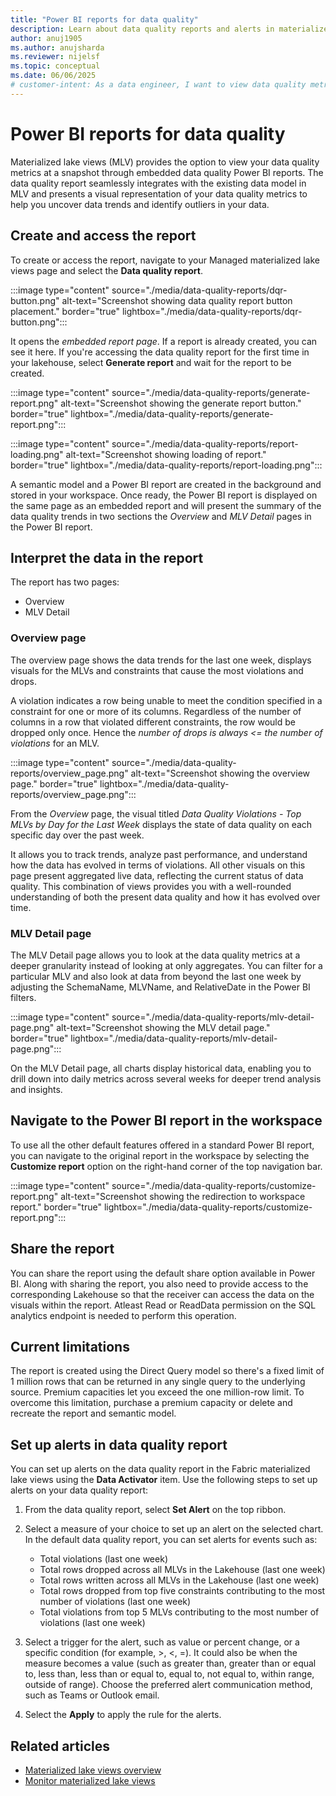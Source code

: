 ```yaml
---
title: "Power BI reports for data quality"
description: Learn about data quality reports and alerts in materialized lake views within lakehouse in Microsoft Fabric
author: anuj1905 
ms.author: anujsharda
ms.reviewer: nijelsf
ms.topic: conceptual
ms.date: 06/06/2025
# customer-intent: As a data engineer, I want to view data quality metrics in Power BI reports and set up alerts on them so that I can monitor data quality trends and receive notifications for significant changes.
---
```

 
# Power BI reports for data quality

Materialized lake views (MLV) provides the option to view your data quality metrics at a snapshot through embedded data quality Power BI reports. The data quality report seamlessly integrates with the existing data model in MLV and presents a visual representation of your data quality metrics to help you uncover data trends and identify outliers in your data.

## Create and access the report

To create or access the report, navigate to your Managed materialized lake views page and select the **Data quality report**.

:::image type="content" source="./media/data-quality-reports/dqr-button.png" alt-text="Screenshot showing data quality report button placement." border="true" lightbox="./media/data-quality-reports/dqr-button.png":::

It opens the *embedded report page*. If a report is already created, you can see it here. If you're accessing the data quality report for the first time in your lakehouse, select **Generate report** and wait for the report to be created.

:::image type="content" source="./media/data-quality-reports/generate-report.png" alt-text="Screenshot showing the generate report button." border="true" lightbox="./media/data-quality-reports/generate-report.png":::

:::image type="content" source="./media/data-quality-reports/report-loading.png" alt-text="Screenshot showing loading of report." border="true" lightbox="./media/data-quality-reports/report-loading.png":::

A semantic model and a Power BI report are created in the background and stored in your workspace.
Once ready, the Power BI report is displayed on the same page as an embedded report and will present the summary of the data quality trends in two sections the *Overview* and *MLV Detail* pages in the Power BI report.

## Interpret the data in the report

The report has two pages:

* Overview
* MLV Detail

### Overview page

The overview page shows the data trends for the last one week, displays visuals for the MLVs and constraints that cause the most violations and drops.

A violation indicates a row being unable to meet the condition specified in a constraint for one or more of its columns. Regardless of the number of columns in a row that violated different constraints, the row would be dropped only once. Hence the *number of drops is always <= the number of violations* for an MLV.

:::image type="content" source="./media/data-quality-reports/overview_page.png" alt-text="Screenshot showing the overview page." border="true" lightbox="./media/data-quality-reports/overview_page.png":::

From the *Overview* page, the visual titled *Data Quality Violations - Top MLVs by Day for the Last Week* displays the state of data quality on each specific day over the past week.

It allows you to track trends, analyze past performance, and understand how the data has evolved in terms of violations. All other visuals on this page present aggregated live data, reflecting the current status of data quality. This combination of views provides you with a well-rounded understanding of both the present data quality and how it has evolved over time.

### MLV Detail page

The MLV Detail page allows you to look at the data quality metrics at a deeper granularity instead of looking at only aggregates. You can filter for a particular MLV and also look at data from beyond the last one week by adjusting the SchemaName, MLVName, and RelativeDate in the Power BI filters.

:::image type="content" source="./media/data-quality-reports/mlv-detail-page.png" alt-text="Screenshot showing the MLV detail page." border="true" lightbox="./media/data-quality-reports/mlv-detail-page.png":::

On the MLV Detail page, all charts display historical data, enabling you to drill down into daily metrics across several weeks for deeper trend analysis and insights.

## Navigate to the Power BI report in the workspace

To use all the other default features offered in a standard Power BI report, you can navigate to the original report in the workspace by selecting the **Customize report** option on the right-hand corner of the top navigation bar.

:::image type="content" source="./media/data-quality-reports/customize-report.png" alt-text="Screenshot showing the redirection to workspace report." border="true" lightbox="./media/data-quality-reports/customize-report.png":::

## Share the report

You can share the report using the default share option available in Power BI. Along with sharing the report, you also need to provide access to the corresponding Lakehouse so that the receiver can access the data on the visuals within the report. Atleast Read or ReadData permission on the SQL analytics endpoint is needed to perform this operation.

## Current limitations

The report is created using the Direct Query model so there's a fixed limit of 1 million rows that can be returned in any single query to the underlying source. Premium capacities let you exceed the one million-row limit. To overcome this limitation, purchase a premium capacity or delete and recreate the report and semantic model.

## Set up alerts in data quality report

You can set up alerts on the data quality report in the Fabric materialized lake views using the **Data Activator** item. Use the following steps to set up alerts on your data quality report: 

1. From the data quality report, select **Set Alert** on the top ribbon.

1. Select a measure of your choice to set up an alert on the selected chart. In the default data quality report, you can set alerts for events such as:

   * Total violations (last one week)
   * Total rows dropped across all MLVs in the Lakehouse (last one week)
   * Total rows written across all MLVs in the Lakehouse (last one week)
   * Total rows dropped from top five constraints contributing to the most number of violations (last one week)
   * Total violations from top 5 MLVs contributing to the most number of violations (last one week)

1. Select a trigger for the alert, such as value or percent change, or a specific condition (for example, >, <, =). It could also be when the measure becomes a value (such as greater than, greater than or equal to, less than, less than or equal to, equal to, not equal to, within range, outside of range). Choose the preferred alert communication method, such as Teams or Outlook email.

1. Select the **Apply** to apply the rule for the alerts.

## Related articles

* [Materialized lake views overview](./overview-materialized-lake-view.md)
* [Monitor materialized lake views](./monitor-materialized-lake-views.md)